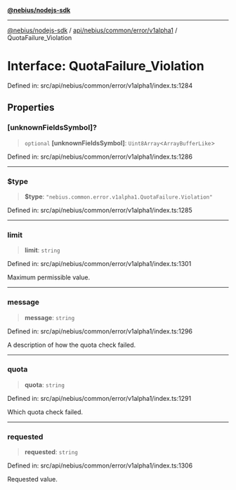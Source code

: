 [**@nebius/nodejs-sdk**](../../../../../../README.md)

***

[@nebius/nodejs-sdk](../../../../../../README.md) / [api/nebius/common/error/v1alpha1](../README.md) / QuotaFailure\_Violation

# Interface: QuotaFailure\_Violation

Defined in: src/api/nebius/common/error/v1alpha1/index.ts:1284

## Properties

### \[unknownFieldsSymbol\]?

> `optional` **\[unknownFieldsSymbol\]**: `Uint8Array`\<`ArrayBufferLike`\>

Defined in: src/api/nebius/common/error/v1alpha1/index.ts:1286

***

### $type

> **$type**: `"nebius.common.error.v1alpha1.QuotaFailure.Violation"`

Defined in: src/api/nebius/common/error/v1alpha1/index.ts:1285

***

### limit

> **limit**: `string`

Defined in: src/api/nebius/common/error/v1alpha1/index.ts:1301

Maximum permissible value.

***

### message

> **message**: `string`

Defined in: src/api/nebius/common/error/v1alpha1/index.ts:1296

A description of how the quota check failed.

***

### quota

> **quota**: `string`

Defined in: src/api/nebius/common/error/v1alpha1/index.ts:1291

Which quota check failed.

***

### requested

> **requested**: `string`

Defined in: src/api/nebius/common/error/v1alpha1/index.ts:1306

Requested value.
